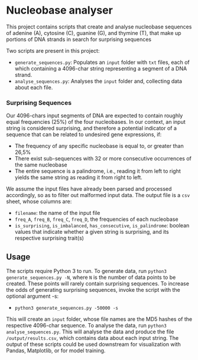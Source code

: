 # Nucleobase analyser
This project contains scripts that create and analyse nucleobase sequences of adenine (A), cytosine (C),
guanine (G), and thymine (T), that make up portions of DNA strands in search for surprising sequences

Two scripts are present in this project:
* `generate_sequences.py`: Populates an `input` folder with `txt` files, each of which containing a 4096-char string
representing a segment of a DNA strand.
* `analyse_sequences.py`: Analyses the `input` folder and, collecting data about each file.

### Surprising Sequences
Our 4096-chars input segments of DNA are expected to contain roughly equal frequencies (25%) of the four nucleobases. 
In our context, an input string is considered surprising, and therefore a potential indicator of a sequence that can be
related to undesired gene expressions, if:
* The frequency of any specific nucleobase is equal to, or greater than 26,5%
* There exist sub-sequences with 32 or more consecutive occurrences of the same nucleobase
* The entire sequence is a palindrome, i.e., reading it from left to right yields the same string as reading it from right to
left.


We assume the input files have already been parsed and processed accordingly, so as to filter out malformed input data.
The output file is a `csv` sheet, whose columns are:
* `filename`: the name of the input file
* `freq_A`, `freq_B`, `freq_C`, `freq_D`, the frequencies of each nucleobase
* `is_surprising`, `is_imbalanced`, `has_consecutive`, `is_palindrome`: boolean values that indicate whether a given
string is surprising, and its respective surprising trait(s)

## Usage
The scripts require Python 3 to run. To generate data, run `python3 generate_sequences.py -N`, where `N` is the number 
of data points to be created. These points will rarely contain surprising sequences. To increase the odds of generating
surprising sequences, invoke the script with the optional argument -s:
* `python3 generate_sequences.py -50000 -s`

This will create an `input` folder, whose file names are the MD5 hashes of the respective 4096-char sequence. To analyse
the data, run `python3 analyse_sequences.py`. This will analyse the data and produce the file `/output/results.csv`, 
which contains data about each input string. The output of these scripts could be used downstream for visualization with
Pandas, Matplotlib, or for model training.